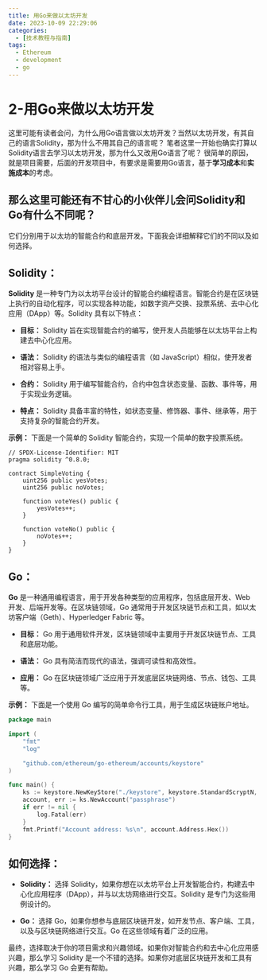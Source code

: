 ```yaml
---
title: 用Go来做以太坊开发
date: 2023-10-09 22:29:06
categories:
  - [技术教程与指南]
tags:
  - Ethereum
  - development
  - go
---
```

# 2-用Go来做以太坊开发
这里可能有读者会问，为什么用Go语言做以太坊开发？当然以太坊开发，有其自己的语言Solidity，那为什么不用其自己的语言呢？
笔者这里一开始也确实打算以Solidity语言去学习以太坊开发，那为什么又改用Go语言了呢？
很简单的原因，就是项目需要，后面的开发项目中，有要求是需要用Go语言，基于**学习成本**和**实施成本**的考虑。

## 那么这里可能还有不甘心的小伙伴儿会问Solidity和Go有什么不同呢？
它们分别用于以太坊的智能合约和底层开发。下面我会详细解释它们的不同以及如何选择。

## Solidity：

**Solidity** 是一种专门为以太坊平台设计的智能合约编程语言。智能合约是在区块链上执行的自动化程序，可以实现各种功能，如数字资产交换、投票系统、去中心化应用（DApp）等。Solidity 具有以下特点：

- **目标：** Solidity 旨在实现智能合约的编写，使开发人员能够在以太坊平台上构建去中心化应用。

- **语法：** Solidity 的语法与类似的编程语言（如 JavaScript）相似，使开发者相对容易上手。

- **合约：** Solidity 用于编写智能合约，合约中包含状态变量、函数、事件等，用于实现业务逻辑。

- **特点：** Solidity 具备丰富的特性，如状态变量、修饰器、事件、继承等，用于支持复杂的智能合约开发。

**示例：** 下面是一个简单的 Solidity 智能合约，实现一个简单的数字投票系统。

```solidity
// SPDX-License-Identifier: MIT
pragma solidity ^0.8.0;

contract SimpleVoting {
    uint256 public yesVotes;
    uint256 public noVotes;

    function voteYes() public {
        yesVotes++;
    }

    function voteNo() public {
        noVotes++;
    }
}
```

## Go：

**Go** 是一种通用编程语言，用于开发各种类型的应用程序，包括底层开发、Web 开发、后端开发等。在区块链领域，Go 通常用于开发区块链节点和工具，如以太坊客户端（Geth）、Hyperledger Fabric 等。

- **目标：** Go 用于通用软件开发，区块链领域中主要用于开发区块链节点、工具和底层功能。

- **语法：** Go 具有简洁而现代的语法，强调可读性和高效性。

- **应用：** Go 在区块链领域广泛应用于开发底层区块链网络、节点、钱包、工具等。

**示例：** 下面是一个使用 Go 编写的简单命令行工具，用于生成区块链账户地址。

```go
package main

import (
	"fmt"
	"log"

	"github.com/ethereum/go-ethereum/accounts/keystore"
)

func main() {
	ks := keystore.NewKeyStore("./keystore", keystore.StandardScryptN, keystore.StandardScryptP)
	account, err := ks.NewAccount("passphrase")
	if err != nil {
		log.Fatal(err)
	}
	fmt.Printf("Account address: %s\n", account.Address.Hex())
}
```

## 如何选择：

- **Solidity：** 选择 Solidity，如果你想在以太坊平台上开发智能合约，构建去中心化应用程序（DApp），并与以太坊网络进行交互。Solidity 是专门为这些用例设计的。

- **Go：** 选择 Go，如果你想参与底层区块链开发，如开发节点、客户端、工具，以及与区块链网络进行交互。Go 在这些领域有着广泛的应用。

最终，选择取决于你的项目需求和兴趣领域。如果你对智能合约和去中心化应用感兴趣，那么学习 Solidity 是一个不错的选择。如果你对底层区块链开发和工具有兴趣，那么学习 Go 会更有帮助。

